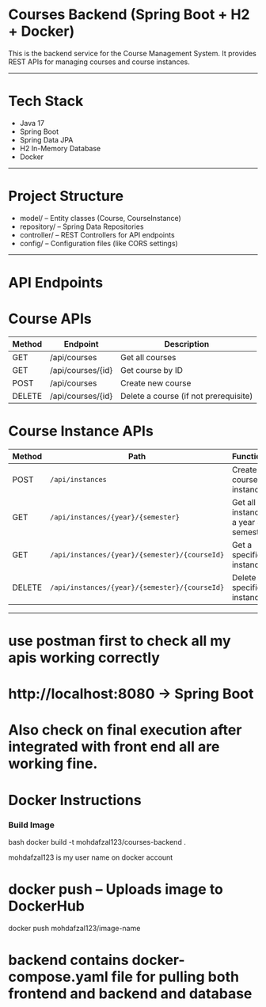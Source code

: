 #  Courses Backend (Spring Boot + H2 + Docker)

This is the backend service for the Course Management System. It provides REST APIs for managing courses and course instances.

---

# Tech Stack

- Java 17
- Spring Boot
- Spring Data JPA
- H2 In-Memory Database
- Docker

---

# Project Structure

- model/ – Entity classes (Course, CourseInstance)
- repository/ – Spring Data Repositories
- controller/ – REST Controllers for API endpoints
- config/ – Configuration files (like CORS settings)

---

# API Endpoints

# Course APIs

| Method | Endpoint                  | Description               |
|--------|---------------------------|---------------------------|
| GET    | /api/courses             | Get all courses           |
| GET    | /api/courses/{id}      | Get course by ID          |
| POST   | /api/courses          | Create new course         |
| DELETE | /api/courses/{id}     | Delete a course (if not prerequisite) |

# Course Instance APIs

| Method         | Path                                          | Functionality                           |
| -------------- | --------------------------------------------- | --------------------------------------- |
| POST           | `/api/instances`                              | Create a new course instance            |
| GET            | `/api/instances/{year}/{semester}`            | Get all instances for a year & semester |
| GET            | `/api/instances/{year}/{semester}/{courseId}` | Get a specific instance                 |
| DELETE         | `/api/instances/{year}/{semester}/{courseId}` | Delete a specific instance              |

---
# use postman first to check all my apis working correctly 

# http://localhost:8080 → Spring Boot

# Also check on final execution after integrated with front end all are working fine.


# Docker Instructions

### Build Image

bash
docker build -t mohdafzal123/courses-backend .

mohdafzal123  is my user name on docker account

# docker push – Uploads image to DockerHub

docker push mohdafzal123/image-name

# backend contains docker-compose.yaml file for pulling both frontend and backend and database

